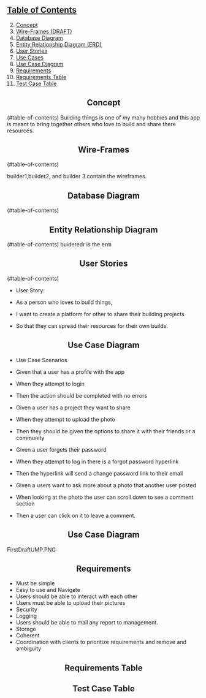 ## [Table of Contents](#table-of-contents)

2) [Concept](#concept)
3) [Wire-Frames (DRAFT)](#wire-frames)
4) [Database Diagram](#database-diagram)
5) [Entity Relationship Diagram (ERD)](#entity-relationship-diagram)
6) [User Stories](#user-stories)
7) [Use Cases](#use-cases)
8) [Use Case Diagram](#use-case-diagram)
9) [Requirements](#requirements)
10) [Requirements Table](#requirements-table)
11) [Test Case Table](#test-case-table)


## <div align="center">Concept</div>
(#table-of-contents)
Building things is one of my many hobbies and this app is meant to bring together others who love to build and share there resources.

## <div align="center">Wire-Frames</div>
(#table-of-contents)

builder1,builder2, and builder 3 contain the wireframes.

## <div align="center">Database Diagram</div>
(#table-of-contents)

## <div align="center">Entity Relationship Diagram</div>
(#table-of-contents)
buideredr is the erm

## <div align="center">User Stories</div>
(#table-of-contents)

* User Story:

* As a person who loves to build things,
* I want to create a platform for other to share their building projects
* So that they can spread their resources for their own builds.

## <div align="center">Use Case Diagram</div>

* Use Case Scenarios
* Given that a user has a profile with the app
* When they attempt to login
* Then the action should be completed with no errors

* Given a user has a project they want to share
* When they attempt to upload the photo
* Then they should be given the options to share it with their friends or a community

* Given a user forgets their password
* When they attempt to log in there is a forgot password hyperlink
* Then the hyperlink will send a change password link to their email

* Given a users want to ask more about a photo that another user posted
* When looking at the photo the user can scroll down to see a comment section
* Then a user can click on it to leave a comment.

## <div align="center">Use Case Diagram</div>
FirstDraftUMP.PNG

## <div align="center">Requirements</div>
* Must be simple 
* Easy to use and Navigate
* Users should be able to interact with each other
* Users must be able to upload their pictures
* Security
* Logging
* Users should be able to mail any report to management.
* Storage
* Coherent
* Coordination with clients to prioritize requirements and remove and ambiguity

## <div align="center">Requirements Table</div>

## <div align="center">Test Case Table</div>
